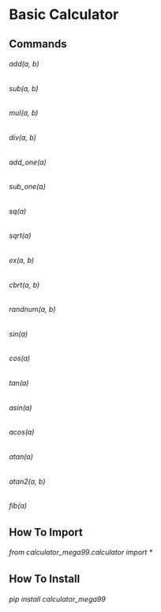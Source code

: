 # Basic Calculator
## Commands
###### add(a, b)
###### sub(a, b)
###### mul(a, b)
###### div(a, b)
###### add_one(a)
###### sub_one(a)
###### sq(a)
###### sqrt(a)
###### ex(a, b)
###### cbrt(a, b)
###### randnum(a, b)
###### sin(a)
###### cos(a)
###### tan(a)
###### asin(a)
###### acos(a)
###### atan(a)
###### atan2(a, b)
###### fib(a)
## How To Import
###### from calculator_mega99.calculator import *
## How To Install
###### pip install calculator_mega99
